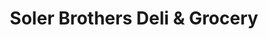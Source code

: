 ---
title: "Soler Brothers Deli & Grocery"
url: /new-york/soler-brothers-deli-and-grocery/
shop: convenience
---